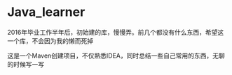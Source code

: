 # Java_learner
2016年毕业工作半年后，初始建的库，慢慢弄。前几个都没有什么东西，希望这一个库，不会因为我的懒而死掉

这是一个Maven创建项目，不仅熟悉IDEA，同时总结一些自己常用的东西，无聊的时候写一写